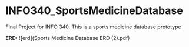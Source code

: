 # INFO340_SportsMedicineDatabase
Final Project for INFO 340. This is a sports medicine database prototype


**ERD:**
![erd](Sports Medicine Database ERD (2).pdf)
